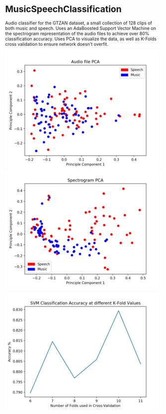 # MusicSpeechClassification
Audio classifier for the GTZAN dataset, a small collection of 128 clips of both music and speech. Uses an AdaBoosted Support Vector Machine on the spectrogram representation of the audio files to achieve over 80% classification accuracy. Uses PCA to visualize the data, as well as K-Folds cross validation to ensure network doesn't overfit. 

![Finished Circuit](https://raw.githubusercontent.com/Toback/MusicSpeechClassification/master/Results/Audio_File_PCA.png)![Finished Circuit](https://raw.githubusercontent.com/Toback/MusicSpeechClassification/master/Results/Spectrogram_PCA.png)

![Finished Circuit](https://raw.githubusercontent.com/Toback/MusicSpeechClassification/master/Results/SVM_Accuracy_Graph.png)
